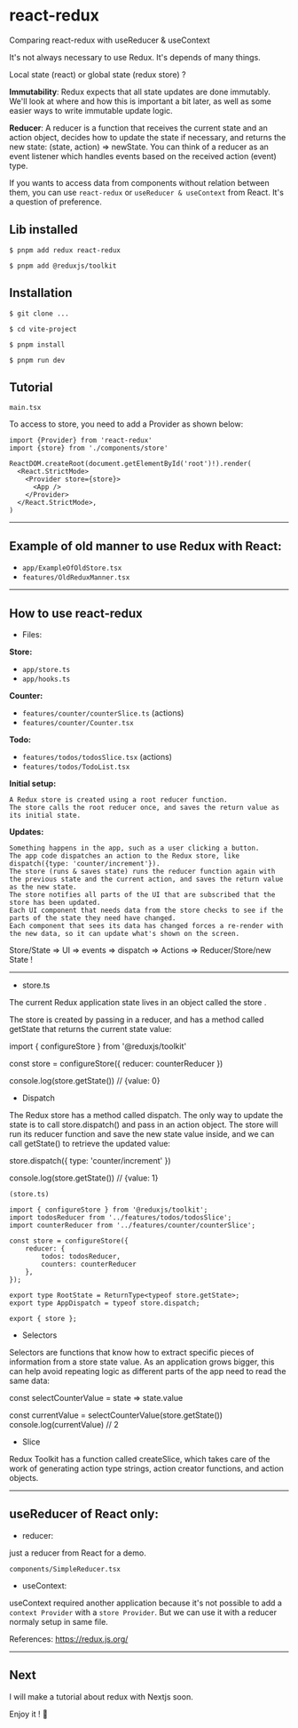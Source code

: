 # react-redux

Comparing react-redux with useReducer &amp; useContext

It's not always necessary to use Redux. It's depends of many things.

Local state (react) or global state (redux store) ?

**Immutability**: Redux expects that all state updates are done immutably. We'll look at where and how this is important a bit later, as well as some easier ways to write immutable update logic.

**Reducer**: A reducer is a function that receives the current state and an action object, decides how to update the state if necessary, and returns the new state: (state, action) => newState. You can think of a reducer as an event listener which handles events based on the received action (event) type.

If you wants to access data from components without relation between them, you can use `react-redux` or `useReducer & useContext` from React. It's a question of preference.

## Lib installed

`$ pnpm add redux react-redux`

`$ pnpm add @reduxjs/toolkit`

## Installation

`$ git clone ...`

`$ cd vite-project`

`$ pnpm install`

`$ pnpm run dev`

## Tutorial

`main.tsx`

To access to store, you need to add a Provider as shown below:

```
import {Provider} from 'react-redux'
import {store} from './components/store'

ReactDOM.createRoot(document.getElementById('root')!).render(
  <React.StrictMode>
    <Provider store={store}>
      <App />
    </Provider>
  </React.StrictMode>,
)
```

---

## Example of old manner to use Redux with React:

- `app/ExampleOfOldStore.tsx`
- `features/OldReduxManner.tsx`

---

## How to use react-redux

- Files:

**Store:**

- `app/store.ts`
- `app/hooks.ts`

**Counter:**

- `features/counter/counterSlice.ts` (actions)
- `features/counter/Counter.tsx`

**Todo:**

- `features/todos/todosSlice.tsx` (actions)
- `features/todos/TodoList.tsx`

**Initial setup:**

    A Redux store is created using a root reducer function.
    The store calls the root reducer once, and saves the return value as its initial state.

**Updates:**

    Something happens in the app, such as a user clicking a button.
    The app code dispatches an action to the Redux store, like dispatch({type: 'counter/increment'}).
    The store (runs & saves state) runs the reducer function again with the previous state and the current action, and saves the return value as the new state.
    The store notifies all parts of the UI that are subscribed that the store has been updated.
    Each UI component that needs data from the store checks to see if the parts of the state they need have changed.
    Each component that sees its data has changed forces a re-render with the new data, so it can update what's shown on the screen.

Store/State => UI => events => dispatch => Actions => Reducer/Store/new State !

---

- store.ts

The current Redux application state lives in an object called the store .

The store is created by passing in a reducer, and has a method called getState that returns the current state value:

import { configureStore } from '@reduxjs/toolkit'

const store = configureStore({ reducer: counterReducer })

console.log(store.getState())
// {value: 0}

- Dispatch

The Redux store has a method called dispatch. The only way to update the state is to call store.dispatch() and pass in an action object. The store will run its reducer function and save the new state value inside, and we can call getState() to retrieve the updated value:

store.dispatch({ type: 'counter/increment' })

console.log(store.getState())
// {value: 1}

```
(store.ts)

import { configureStore } from '@reduxjs/toolkit';
import todosReducer from '../features/todos/todosSlice';
import counterReducer from '../features/counter/counterSlice';

const store = configureStore({
    reducer: {
        todos: todosReducer,
        counters: counterReducer
    },
});

export type RootState = ReturnType<typeof store.getState>;
export type AppDispatch = typeof store.dispatch;

export { store };
```

- Selectors

Selectors are functions that know how to extract specific pieces of information from a store state value. As an application grows bigger, this can help avoid repeating logic as different parts of the app need to read the same data:

const selectCounterValue = state => state.value

const currentValue = selectCounterValue(store.getState())
console.log(currentValue)
// 2

- Slice

Redux Toolkit has a function called createSlice, which takes care of the work of generating action type strings, action creator functions, and action objects.

---

## useReducer of React only:

- reducer:

just a reducer from React for a demo.

`components/SimpleReducer.tsx`

- useContext:

useContext required another application because it's not possible to add a `context Provider` with a `store Provider`. But we can use it with a reducer normaly setup in same file.

References: https://redux.js.org/

---

## Next

I will make a tutorial about redux with Nextjs soon.

Enjoy it ! :koala:

